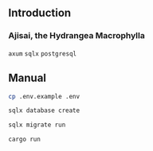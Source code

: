 ## Introduction

### Ajisai, the Hydrangea Macrophylla

`axum` `sqlx` `postgresql`

## Manual

```bash
cp .env.example .env
```

```bash
sqlx database create

sqlx migrate run
```

```bash
cargo run 
```